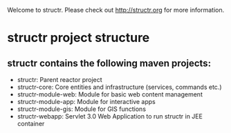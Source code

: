 Welcome to structr. Please check out http://structr.org for more information.

<h1>structr project structure</h1>

<h2>structr contains the following maven projects:</h2>

<ul>
<li>structr: Parent reactor project
<li>structr-core: Core entities and infrastructure (services, commands etc.)
<li>structr-module-web: Module for basic web content management
<li>structr-module-app: Module for interactive apps
<li>structr-module-gis: Module for GIS functions
<li>structr-webapp: Servlet 3.0 Web Application to run structr in JEE container
</ul>

